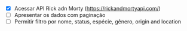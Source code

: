 - [X] Acessar API Rick adn Morty (https://rickandmortyapi.com/)
- [ ] Apresentar os dados com paginação
- [ ] Permitir filtro por nome, status, espécie, gênero, origin and location
